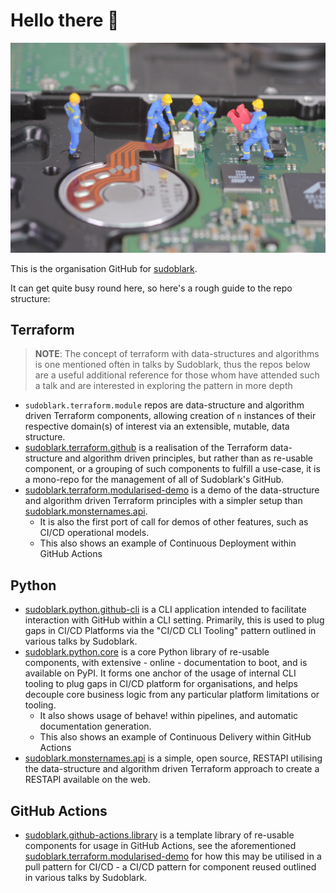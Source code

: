 # Hello there :unicorn:

![Potato](../docs/logo.jpeg)

This is the organisation GitHub for [sudoblark](https://sudoblark.com).

It can get quite busy round here, so here's a rough guide to the repo structure:

## Terraform

> **NOTE**: The concept of terraform with data-structures and algorithms is one mentioned often in talks by Sudoblark,
> thus the repos below are a useful additional reference for those whom have attended such a talk and are interested
> in exploring the pattern in more depth

- `sudoblark.terraform.module` repos are data-structure and algorithm driven Terraform components, allowing creation of
`n` instances of their respective domain(s) of interest via an extensible, mutable, data structure.
- [sudoblark.terraform.github](https://github.com/sudoblark/sudoblark.terraform.github) is a realisation of the Terraform data-structure and algorithm driven principles,
but rather than as re-usable component, or a grouping of such components to fulfill a use-case, it is a mono-repo
for the management of all of Sudoblark's GitHub.
- [sudoblark.terraform.modularised-demo](https://github.com/sudoblark/sudoblark.terraform.modularised-demo) is a demo of the data-structure and algorithm driven Terraform principles
with a simpler setup than [sudoblark.monsternames.api](https://github.com/sudoblark/sudoblark.monsternames.api).
  - It is also the first port of call for demos of other features, such as CI/CD operational models.
  - This also shows an example of Continuous Deployment within GitHub Actions

## Python
- [sudoblark.python.github-cli](https://github.com/sudoblark/sudoblark.python.github-cli) is a CLI
application intended to facilitate interaction with GitHub within a CLI setting. Primarily,
this is used to plug gaps in CI/CD Platforms via the "CI/CD CLI Tooling" pattern outlined in
various talks by Sudoblark.
- [sudoblark.python.core](https://github.com/sudoblark/sudoblark.python.core) is a core
Python library of re-usable components, with extensive - online - documentation to boot, and
is available on PyPI. It forms one anchor of the usage of internal CLI tooling to plug
gaps in CI/CD platform for organisations, and helps decouple core business logic
from any particular platform limitations or tooling.
  - It also shows usage of behave! within pipelines, and automatic documentation generation.
  - This also shows an example of Continuous Delivery within GitHub Actions
- [sudoblark.monsternames.api](https://github.com/sudoblark/sudoblark.monsternames.api) is a simple, open source, RESTAPI 
utilising the data-structure and algorithm driven Terraform approach to create a 
RESTAPI available on the web.

## GitHub Actions
- [sudoblark.github-actions.library](https://github.com/sudoblark/sudoblark.github-actions.library) is a template library of re-usable components for usage in GitHub Actions,
see the aforementioned [sudoblark.terraform.modularised-demo](https://github.com/sudoblark/sudoblark.terraform.modularised-demo) for how this may be utilised in a pull pattern
for CI/CD - a CI/CD pattern for component reused outlined in various talks by Sudoblark.
